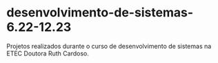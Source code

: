 # desenvolvimento-de-sistemas-6.22-12.23
Projetos realizados durante o curso de desenvolvimento de sistemas na ETEC Doutora Ruth Cardoso.
